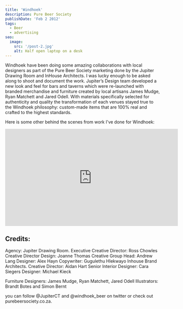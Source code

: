 ```yaml
---
title: 'Windhoek'
description: Pure Beer Society
publishDate: 'Feb 2 2012'
tags:
  - Beer
  - advertising
seo:
  image:
    src: '/post-2.jpg'
    alt: Half open laptop on a desk
---
```



Windhoek have been doing some amazing collaborations with local designers as part of the Pure Beer Society marketing done by the Jupiter Drawing Room and InHouse Architects. I was lucky enough to be asked along to shoot and document the work. Jupiter’s Design team developed a new look and feel for bars and taverns which were re-launched with branded merchandise and furniture created by local artisans James Mudge, Ryan Matchett and Jared Odell. With materials specifically selected for authenticity and quality the transformation of each venues stayed true to the Windhoek philosophy: custom-made items that are 100% real and crafted to the highest standards.

Here is some other behind the scenes from work I've done for Windhoek: 

<iframe width="560" height="315" src="https://www.youtube.com/embed/1qbFzxMqrNw?si=E21RClN2v6E2ShfT" title="YouTube video player" frameborder="0" allow="accelerometer; autoplay; clipboard-write; encrypted-media; gyroscope; picture-in-picture; web-share" referrerpolicy="strict-origin-when-cross-origin" allowfullscreen></iframe>

## Credits:

Agency: Jupiter Drawing Room.
Executive Creative Director: Ross Chowles
Creative Director Design: Joanne Thomas
Creative Group Head: Andrew Lang
Designer: Alex Hayn
Copywriter: Gugulethu Hlekwayo
Inhouse Brand Architects.
Creative Director: Aidan Hart
Senior Interior Designer: Cara Siegers
Designer: Michael Kieck

Furniture Designers: James Mudge, Ryan Matchett, Jared Odell
Illustrators: Brandt Botes and Simon Bernt

you can follow @JupiterCT and @windhoek_beer on twitter or check out purebeersociety.co.za.
